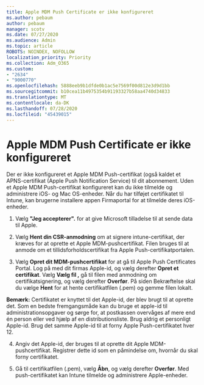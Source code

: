 ```yaml
---
title: Apple MDM Push Certificate er ikke konfigureret
ms.author: pebaum
author: pebaum
manager: scotv
ms.date: 07/27/2020
ms.audience: Admin
ms.topic: article
ROBOTS: NOINDEX, NOFOLLOW
localization_priority: Priority
ms.collection: Adm_O365
ms.custom:
- "2634"
- "9000770"
ms.openlocfilehash: 5888eeb9b1dfde0b1ac5e7569f00d812e3d9d1bb
ms.sourcegitcommit: b10cea11b4975354b91193327b58aa4740d34833
ms.translationtype: MT
ms.contentlocale: da-DK
ms.lasthandoff: 07/28/2020
ms.locfileid: "45439015"
---
```

# <a name="apple-mdm-push-certificate-has-not-been-set-up"></a>Apple MDM Push Certificate er ikke konfigureret

Der er ikke konfigureret et Apple MDM Push-certifikat (også kaldet et APNS-certifikat (Apple Push Notification Service) til dit abonnement. Uden et Apple MDM Push-certifikat konfigureret kan du ikke tilmelde og administrere iOS- og Mac OS-enheder. Når du har tilføjet certifikatet til Intune, kan brugerne installere appen Firmaportal for at tilmelde deres iOS-enheder.

1. Vælg **"Jeg accepterer".** for at give Microsoft tilladelse til at sende data til Apple.

2. Vælg **Hent din CSR-anmodning** om at signere intune-certifikat, der kræves for at oprette et Apple MDM-pushcertifikat. Filen bruges til at anmode om et tillidsforholdscertifikat fra Apple Push-certifikatportalen.

3. Vælg **Opret dit MDM-pushcertifikat** for at gå til Apple Push Certificates Portal. Log på med dit firmas Apple-id, og vælg derefter **Opret et certifikat**. Vælg **Vælg fil ,** gå til filen med anmodning om certifikatsignering, og vælg derefter **Overfør**. På siden Bekræftelse skal du vælge **Hent** for at hente certifikatfilen (.pem) og gemme filen lokalt.
 
**Bemærk:** Certifikatet er knyttet til det Apple-id, der blev brugt til at oprette det. Som en bedste fremgangsmåde kan du bruge et apple-id til administrationsopgaver og sørge for, at postkassen overvåges af mere end én person eller ved hjælp af en distributionsliste. Brug aldrig et personligt Apple-id. Brug det samme Apple-id til at forny Apple Push-certifikatet hver 12.
 
4. Angiv det Apple-id, der bruges til at oprette dit Apple MDM-pushcertifikat. Registrer dette id som en påmindelse om, hvornår du skal forny certifikatet.

5. Gå til certifikatfilen (.pem), vælg **Åbn**, og vælg derefter **Overfør**. Med push-certifikatet kan Intune tilmelde og administrere Apple-enheder.